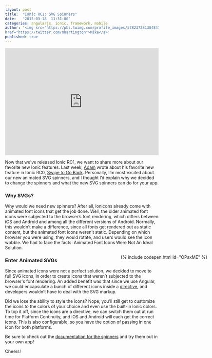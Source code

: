 ```yaml
---
layout: post
title:  "Ionic RC1: SVG Spinners"
date:   "2015-03-18  11:31:00"
categories: angularjs, ionic, framework, mobile
author: '<img src="https://pbs.twimg.com/profile_images/578237281384841216/R3ae1n61.png" class="author-icon"><a
href="https://twitter.com/mhartington">Mike</a>'
published: true
---
```


<iframe width="100%" height="350" src="http://s.codepen.io/ionic/debug/GgwVON?" frameborder="0"></iframe>

Now that we’ve released Ionic RC1, we want to share more about our favorite new Ionic features. Last week, [Adam](https://twitter.com/adamdbradley) wrote about his favorite new feature in Ionic RC0, [Swipe to Go Back](http://ionicframework.com/blog/rc0-swipe-to-go-back/). Personally, I’m most excited about our new animated SVG spinners, and I thought I’d explain why we decided to change the spinners and what the new SVG spinners can do for your app.

<!-- more -->

### Why SVGs?

Why would we need new spinners? After all, Ionicons already come with animated font icons that get the job done. Well, the older animated font icons were subjected to the browser’s font rendering, which differs between iOS and Android and among all the different versions of Android. Normally, this wouldn’t make a difference, since all fonts get rendered out as static content, but the animated font icons weren’t static. Depending on which browser you were using, they would rotate, and users would see the icon wobble. We had to face the facts: Animated Font Icons Were Not An Ideal Solution. 


<div style="float: right; margin-right: -160px">
{% include codepen.html id="OPaxME" %}
</div>

### Enter Animated SVGs

Since animated icons were not a perfect solution, we decided to move to full SVG icons, in order to create icons that weren’t subjected to the browser's font rendering. An added benefit was that since we use Angular, we could encapsulate a bunch of different icons inside a [directive](https://github.com/driftyco/ionic/blob/master/js/angular/controller/spinnerController.js), and developers wouldn’t have to deal with the SVG markup. 



Did we lose the ability to style the icons? Nope; you’ll still get to customize the icons to the colors of your choice and even use the built-in Ionic colors. To top it off, since the icons are a directive, we can switch them out at run time for Platform Continuity, and iOS and Android will each get the correct icons. This is also configurable, so you have the option of passing in one icon for both platforms. 

Be sure to check out the [documentation for the spinners](http://ionicframework.com/docs/nightly/api/directive/ionSpinner/) and try them out in your own app! 

Cheers!
